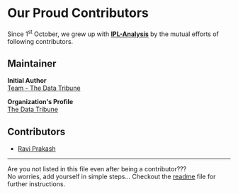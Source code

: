 
# Our Proud Contributors

Since 1<sup>st</sup> October, we grew up with [**IPL-Analysis**](https://github.com/Team-thedatatribune/IPL-Analysis) by the mutual efforts of following contributors.  

## Maintainer

**Initial Author**  
[Team - The Data Tribune](https://github.com/Team-thedatatribune/)

**Organization's Profile**  
[The Data Tribune](https://github.com/thedatatribune/)

  
  
## Contributors

* [Ravi Prakash](https://github.com/ravi-prakash1907/)  
---

Are you not listed in this file even after being a contributor???  
No worries, add yourself in simple steps... Checkout the [readme](https://github.com/Team-thedatatribune/IPL-Analysis/readme.md) file for further instructions.
